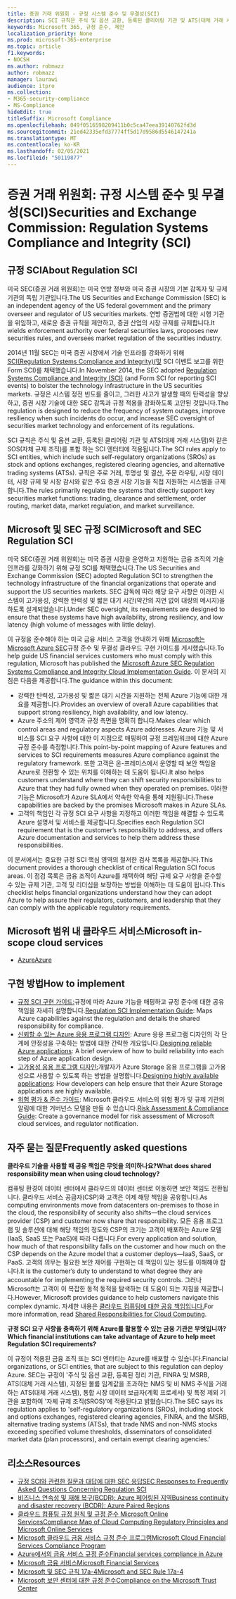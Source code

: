 ```yaml
---
title: 증권 거래 위원회 - 규정 시스템 준수 및 무결성(SCI)
description: SCI 규칙은 주식 및 옵션 교환, 등록된 클리어링 기관 및 ATS(대체 거래 시스템)와 같은 SOS(자체 규제 조직)를 포함 하는 SCI 엔터티에 적용됩니다.
keywords: Microsoft 365, 규정 준수, 제안
localization_priority: None
ms.prod: microsoft-365-enterprise
ms.topic: article
f1.keywords:
- NOCSH
ms.author: robmazz
author: robmazz
manager: laurawi
audience: itpro
ms.collection:
- M365-security-compliance
- MS-Compliance
hideEdit: true
titleSuffix: Microsoft Compliance
ms.openlocfilehash: 049f0516598209411b0c5ca47eea39140762fd3d
ms.sourcegitcommit: 21ed42335efd37774ff5d17d9586d5546147241a
ms.translationtype: MT
ms.contentlocale: ko-KR
ms.lasthandoff: 02/05/2021
ms.locfileid: "50119877"
---
```

# <a name="securities-and-exchange-commission-regulation-systems-compliance-and-integrity-sci"></a><span data-ttu-id="53ebd-104">증권 거래 위원회: 규정 시스템 준수 및 무결성(SCI)</span><span class="sxs-lookup"><span data-stu-id="53ebd-104">Securities and Exchange Commission: Regulation Systems Compliance and Integrity (SCI)</span></span>

## <a name="about-regulation-sci"></a><span data-ttu-id="53ebd-105">규정 SCI</span><span class="sxs-lookup"><span data-stu-id="53ebd-105">About Regulation SCI</span></span>

<span data-ttu-id="53ebd-106">미국 SEC(증권 거래 위원회)는 미국 연방 정부와 미국 증권 시장의 기본 감독자 및 규제 기관의 독립 기관입니다.</span><span class="sxs-lookup"><span data-stu-id="53ebd-106">The US Securities and Exchange Commission (SEC) is an independent agency of the US federal government and the primary overseer and regulator of US securities markets.</span></span> <span data-ttu-id="53ebd-107">연방 증권법에 대한 시행 기관을 위임하고, 새로운 증권 규칙을 제안하고, 증권 산업의 시장 규제를 규제합니다.</span><span class="sxs-lookup"><span data-stu-id="53ebd-107">It wields enforcement authority over federal securities laws, proposes new securities rules, and oversees market regulation of the securities industry.</span></span>

<span data-ttu-id="53ebd-108">2014년 11월 SEC는 미국 증권 시장에서 기술 인프라를 강화하기 위해 [SCI(Regulation Systems Compliance and Integrity)(및](https://www.sec.gov/rules/final/2014/34-73639.pdf) SCI 이벤트 보고를 위한 Form SCI)를 채택했습니다.</span><span class="sxs-lookup"><span data-stu-id="53ebd-108">In November 2014, the SEC adopted [Regulation Systems Compliance and Integrity (SCI)](https://www.sec.gov/rules/final/2014/34-73639.pdf) (and Form SCI for reporting SCI events) to bolster the technology infrastructure in the US securities markets.</span></span> <span data-ttu-id="53ebd-109">규정은 시스템 정전 빈도를 줄이고, 그러한 사고가 발생할 때의 탄력성을 향상하고, 증권 시장 기술에 대한 SEC 감독과 규정 적용을 강화하도록 고안된 것입니다.</span><span class="sxs-lookup"><span data-stu-id="53ebd-109">The regulation is designed to reduce the frequency of system outages, improve resiliency when such incidents do occur, and increase SEC oversight of securities market technology and enforcement of its regulations.</span></span>

<span data-ttu-id="53ebd-110">SCI 규칙은 주식 및 옵션 교환, 등록된 클리어링 기관 및 ATS(대체 거래 시스템)와 같은 SOS(자체 규제 조직)를 포함 하는 SCI 엔터티에 적용됩니다.</span><span class="sxs-lookup"><span data-stu-id="53ebd-110">The SCI rules apply to SCI entities, which include such self-regulatory organizations (SROs) as stock and options exchanges, registered clearing agencies, and alternative trading systems (ATSs).</span></span> <span data-ttu-id="53ebd-111">규칙은 주로 거래, 투명성 및 결산, 주문 라우팅, 시장 데이터, 시장 규제 및 시장 감시와 같은 주요 증권 시장 기능을 직접 지원하는 시스템을 규제합니다.</span><span class="sxs-lookup"><span data-stu-id="53ebd-111">The rules primarily regulate the systems that directly support key securities market functions: trading, clearance and settlement, order routing, market data, market regulation, and market surveillance.</span></span>

## <a name="microsoft-and-sec-regulation-sci"></a><span data-ttu-id="53ebd-112">Microsoft 및 SEC 규정 SCI</span><span class="sxs-lookup"><span data-stu-id="53ebd-112">Microsoft and SEC Regulation SCI</span></span>

<span data-ttu-id="53ebd-113">미국 SEC(증권 거래 위원회)는 미국 증권 시장을 운영하고 지원하는 금융 조직의 기술 인프라를 강화하기 위해 규정 SCI를 채택했습니다.</span><span class="sxs-lookup"><span data-stu-id="53ebd-113">The US Securities and Exchange Commission (SEC) adopted Regulation SCI to strengthen the technology infrastructure of the financial organizations that operate and support the US securities markets.</span></span> <span data-ttu-id="53ebd-114">SEC 감독에 따라 해당 요구 사항은 이러한 시스템이 고가용성, 강력한 탄력성 및 짧은 대기 시간(약간의 지연 없이 대량의 메시지)을 하도록 설계되었습니다.</span><span class="sxs-lookup"><span data-stu-id="53ebd-114">Under SEC oversight, its requirements are designed to ensure that these systems have high availability, strong resiliency, and low latency (high volume of messages with little delay).</span></span>

<span data-ttu-id="53ebd-115">이 규정을 준수해야 하는 미국 금융 서비스 고객을 안내하기 위해 [Microsoft는 Microsoft Azure SEC](https://servicetrust.microsoft.com/ViewPage/TrustDocumentsV3?command=Download&downloadType=Document&downloadId=a69ce0c1-7b7e-44e9-9143-867241e6b2f9&tab=7f51cb60-3d6c-11e9-b2af-7bb9f5d2d913&docTab=7f51cb60-3d6c-11e9-b2af-7bb9f5d2d913_FAQ_and_White_Papers)규정 준수 및 무결성 클라우드 구현 가이드를 게시했습니다.</span><span class="sxs-lookup"><span data-stu-id="53ebd-115">To help guide US financial services customers who must comply with this regulation, Microsoft has published the [Microsoft Azure SEC Regulation Systems Compliance and Integrity Cloud Implementation Guide](https://servicetrust.microsoft.com/ViewPage/TrustDocumentsV3?command=Download&downloadType=Document&downloadId=a69ce0c1-7b7e-44e9-9143-867241e6b2f9&tab=7f51cb60-3d6c-11e9-b2af-7bb9f5d2d913&docTab=7f51cb60-3d6c-11e9-b2af-7bb9f5d2d913_FAQ_and_White_Papers).</span></span> <span data-ttu-id="53ebd-116">이 문서의 지침은 다음을 제공합니다.</span><span class="sxs-lookup"><span data-stu-id="53ebd-116">The guidance within this document:</span></span>

- <span data-ttu-id="53ebd-117">강력한 탄력성, 고가용성 및 짧은 대기 시간을 지원하는 전체 Azure 기능에 대한 개요를 제공합니다.</span><span class="sxs-lookup"><span data-stu-id="53ebd-117">Provides an overview of overall Azure capabilities that support strong resiliency, high availability, and low latency.</span></span>
- <span data-ttu-id="53ebd-118">Azure 주소의 제어 영역과 규정 측면을 명확히 합니다.</span><span class="sxs-lookup"><span data-stu-id="53ebd-118">Makes clear which control areas and regulatory aspects Azure addresses.</span></span> <span data-ttu-id="53ebd-119">Azure 기능 및 서비스를 SCI 요구 사항에 대한 이 지점으로 매핑하여 규정 프레임워크에 대한 Azure 규정 준수를 측정합니다.</span><span class="sxs-lookup"><span data-stu-id="53ebd-119">This point-by-point mapping of Azure features and services to SCI requirements measures Azure compliance against the regulatory framework.</span></span> <span data-ttu-id="53ebd-120">또한 고객은 온-프레미스에서 운영할 때 보안 책임을 Azure로 전환할 수 있는 위치를 이해하는 데 도움이 됩니다.</span><span class="sxs-lookup"><span data-stu-id="53ebd-120">It also helps customers understand where they can shift security responsibilities to Azure that they had fully owned when they operated on premises.</span></span> <span data-ttu-id="53ebd-121">이러한 기능은 Microsoft가 Azure SLA에서 약속한 약속을 통해 지원됩니다.</span><span class="sxs-lookup"><span data-stu-id="53ebd-121">These capabilities are backed by the promises Microsoft makes in Azure SLAs.</span></span>
- <span data-ttu-id="53ebd-122">고객의 책임인 각 규정 SCI 요구 사항을 지정하고 이러한 책임을 해결할 수 있도록 Azure 설명서 및 서비스를 제공합니다.</span><span class="sxs-lookup"><span data-stu-id="53ebd-122">Specifies each Regulation SCI requirement that is the customer’s responsibility to address, and offers Azure documentation and services to help them address these responsibilities.</span></span>

<span data-ttu-id="53ebd-123">이 문서에서는 중요한 규정 SCI 핵심 영역의 철저한 검사 목록을 제공합니다.</span><span class="sxs-lookup"><span data-stu-id="53ebd-123">This document provides a thorough checklist of critical Regulation SCI focus areas.</span></span> <span data-ttu-id="53ebd-124">이 점검 목록은 금융 조직이 Azure를 채택하여 해당 규제 요구 사항을 준수할 수 있는 규제 기관, 고객 및 리더십을 보장하는 방법을 이해하는 데 도움이 됩니다.</span><span class="sxs-lookup"><span data-stu-id="53ebd-124">This checklist helps financial organizations understand how they can adopt Azure to help assure their regulators, customers, and leadership that they can comply with the applicable regulatory requirements.</span></span>

## <a name="microsoft-in-scope-cloud-services"></a><span data-ttu-id="53ebd-125">Microsoft 범위 내 클라우드 서비스</span><span class="sxs-lookup"><span data-stu-id="53ebd-125">Microsoft in-scope cloud services</span></span>

- [<span data-ttu-id="53ebd-126">Azure</span><span class="sxs-lookup"><span data-stu-id="53ebd-126">Azure</span></span>](https://aka.ms/AzureCompliance)

## <a name="how-to-implement"></a><span data-ttu-id="53ebd-127">구현 방법</span><span class="sxs-lookup"><span data-stu-id="53ebd-127">How to implement</span></span>

- <span data-ttu-id="53ebd-128">[규정 SCI 구현 가이드:](https://servicetrust.microsoft.com/ViewPage/TrustDocumentsV3?command=Download&downloadType=Document&downloadId=a69ce0c1-7b7e-44e9-9143-867241e6b2f9&tab=7f51cb60-3d6c-11e9-b2af-7bb9f5d2d913&docTab=7f51cb60-3d6c-11e9-b2af-7bb9f5d2d913_FAQ_and_White_Papers)규정에 따라 Azure 기능을 매핑하고 규정 준수에 대한 공유 책임을 자세히 설명합니다.</span><span class="sxs-lookup"><span data-stu-id="53ebd-128">[Regulation SCI Implementation Guide](https://servicetrust.microsoft.com/ViewPage/TrustDocumentsV3?command=Download&downloadType=Document&downloadId=a69ce0c1-7b7e-44e9-9143-867241e6b2f9&tab=7f51cb60-3d6c-11e9-b2af-7bb9f5d2d913&docTab=7f51cb60-3d6c-11e9-b2af-7bb9f5d2d913_FAQ_and_White_Papers): Maps Azure capabilities against the regulation and details the shared responsibility for compliance.</span></span>
- <span data-ttu-id="53ebd-129">[신뢰할 수 있는 Azure 응용 프로그램 디자인](/azure/architecture/resiliency/): Azure 응용 프로그램 디자인의 각 단계에 안정성을 구축하는 방법에 대한 간략한 개요입니다.</span><span class="sxs-lookup"><span data-stu-id="53ebd-129">[Designing reliable Azure applications](/azure/architecture/resiliency/): A brief overview of how to build reliability into each step of Azure application design.</span></span>
- <span data-ttu-id="53ebd-130">[고가용성 응용 프로그램 디자인:](/azure/storage/common/storage-designing-ha-apps-with-ragrs)개발자가 Azure Storage 응용 프로그램을 고가용성으로 사용할 수 있도록 하는 방법을 설명합니다.</span><span class="sxs-lookup"><span data-stu-id="53ebd-130">[Designing highly available applications](/azure/storage/common/storage-designing-ha-apps-with-ragrs): How developers can help ensure that their Azure Storage applications are highly available.</span></span>
- <span data-ttu-id="53ebd-131">[위험 평가 & 준수 가이드](https://aka.ms/RiskGovernanceGuide): Microsoft 클라우드 서비스의 위험 평가 및 규제 기관의 알림에 대한 거버넌스 모델을 만들 수 있습니다.</span><span class="sxs-lookup"><span data-stu-id="53ebd-131">[Risk Assessment & Compliance Guide](https://aka.ms/RiskGovernanceGuide): Create a governance model for risk assessment of Microsoft cloud services, and regulator notification.</span></span>

## <a name="frequently-asked-questions"></a><span data-ttu-id="53ebd-132">자주 묻는 질문</span><span class="sxs-lookup"><span data-stu-id="53ebd-132">Frequently asked questions</span></span>

<span data-ttu-id="53ebd-133">**클라우드 기술을 사용할 때 공유 책임은 무엇을 의미하나요?**</span><span class="sxs-lookup"><span data-stu-id="53ebd-133">**What does shared responsibility mean when using cloud technology?**</span></span>

<span data-ttu-id="53ebd-134">컴퓨팅 환경이 데이터 센터에서 클라우드의 데이터 센터로 이동하면 보안 책임도 전환됩니다. 클라우드 서비스 공급자(CSP)와 고객은 이제 해당 책임을 공유합니다.</span><span class="sxs-lookup"><span data-stu-id="53ebd-134">As computing environments move from datacenters on-premises to those in the cloud, the responsibility of security also shifts—the cloud services provider (CSP) and customer now share that responsibility.</span></span> <span data-ttu-id="53ebd-135">모든 응용 프로그램 및 솔루션에 대해 해당 책임의 정도와 CSP의 크기는 고객이 배포하는 Azure 모델(IaaS, SaaS 또는 PaaS)에 따라 다릅니다.</span><span class="sxs-lookup"><span data-stu-id="53ebd-135">For every application and solution, how much of that responsibility falls on the customer and how much on the CSP depends on the Azure model that a customer deploys—IaaS, SaaS, or PaaS.</span></span> <span data-ttu-id="53ebd-136">고객의 의무는 필요한 보안 제어를 구현하는 데 책임이 있는 정도를 이해해야 합니다.</span><span class="sxs-lookup"><span data-stu-id="53ebd-136">It is the customer’s duty to understand to what degree they are accountable for implementing the required security controls.</span></span> <span data-ttu-id="53ebd-137">그러나 Microsoft는 고객이 이 복잡한 동적 동적을 탐색하는 데 도움이 되는 지침을 제공합니다.</span><span class="sxs-lookup"><span data-stu-id="53ebd-137">However, Microsoft provides guidance to help customers navigate this complex dynamic.</span></span> <span data-ttu-id="53ebd-138">자세한 내용은 [클라우드 컴퓨팅에 대한 공유 책임입니다.](https://gallery.technet.microsoft.com/Shared-Responsibilities-81d0ff91)</span><span class="sxs-lookup"><span data-stu-id="53ebd-138">For more information, read [Shared Responsibilities for Cloud Computing](https://gallery.technet.microsoft.com/Shared-Responsibilities-81d0ff91).</span></span>

<span data-ttu-id="53ebd-139">**규정 SCI 요구 사항을 충족하기 위해 Azure를 활용할 수 있는 금융 기관은 무엇입니까?**</span><span class="sxs-lookup"><span data-stu-id="53ebd-139">**Which financial institutions can take advantage of Azure to help meet Regulation SCI requirements?**</span></span>

<span data-ttu-id="53ebd-140">이 규정이 적용된 금융 조직 또는 SCI 엔터티는 Azure를 배포할 수 있습니다.</span><span class="sxs-lookup"><span data-stu-id="53ebd-140">Financial organizations, or SCI entities, that are subject to this regulation can deploy Azure.</span></span> <span data-ttu-id="53ebd-141">SEC는 규정이 '주식 및 옵션 교환, 등록된 정리 기관, FINRA 및 MSRB, ATS(대체 거래 시스템), 지정된 볼륨 임계값을 초과하는 NMS 및 비 NMS 주식을 거래하는 ATS(대체 거래 시스템), 통합 시장 데이터 보급자(계획 프로세서) 및 특정 제외 기관을 포함하여 '자체 규제 조직(SROS)'에 적용된다고 밝혔습니다.</span><span class="sxs-lookup"><span data-stu-id="53ebd-141">The SEC says its regulation applies to 'self-regulatory organizations (SROs), including stock and options exchanges, registered clearing agencies, FINRA, and the MSRB, alternative trading systems (ATSs), that trade NMS and non-NMS stocks exceeding specified volume thresholds, disseminators of consolidated market data (plan processors), and certain exempt clearing agencies.'</span></span>

## <a name="resources"></a><span data-ttu-id="53ebd-142">리소스</span><span class="sxs-lookup"><span data-stu-id="53ebd-142">Resources</span></span>

- [<span data-ttu-id="53ebd-143">규정 SCI와 관련한 질문과 대답에 대한 SEC 응답</span><span class="sxs-lookup"><span data-stu-id="53ebd-143">SEC Responses to Frequently Asked Questions Concerning Regulation SCI</span></span>](https://www.sec.gov/divisions/marketreg/regulation-sci-faq.shtml)
- [<span data-ttu-id="53ebd-144">비즈니스 연속성 및 재해 복구(BCDR): Azure 페어링된 지역</span><span class="sxs-lookup"><span data-stu-id="53ebd-144">Business continuity and disaster recovery (BCDR): Azure Paired Regions</span></span>](/azure/best-practices-availability-paired-regions)
- [<span data-ttu-id="53ebd-145">클라우드 컴퓨팅 규정 원칙 및 규정 준수 Microsoft Online Services</span><span class="sxs-lookup"><span data-stu-id="53ebd-145">Compliance Map of Cloud Computing Regulatory Principles and Microsoft Online Services</span></span>](https://aka.ms/FinServ-Guide-US)
- [<span data-ttu-id="53ebd-146">Microsoft 클라우드 금융 서비스 규정 준수 프로그램</span><span class="sxs-lookup"><span data-stu-id="53ebd-146">Microsoft Cloud Financial Services Compliance Program</span></span>](https://aka.ms/FSCP-Print)
- [<span data-ttu-id="53ebd-147">Azure에서의 금융 서비스 규정 준수</span><span class="sxs-lookup"><span data-stu-id="53ebd-147">Financial services compliance in Azure</span></span>](https://aka.ms/FinServ-Compliance-Azure)
- [<span data-ttu-id="53ebd-148">Microsoft 금융 서비스</span><span class="sxs-lookup"><span data-stu-id="53ebd-148">Microsoft Financial Services</span></span>](https://aka.ms/FinServ-Compliance)
- [<span data-ttu-id="53ebd-149">Microsoft 및 SEC 규칙 17a-4</span><span class="sxs-lookup"><span data-stu-id="53ebd-149">Microsoft and SEC Rule 17a-4</span></span>](offering-SEC-17a-4.md)
- [<span data-ttu-id="53ebd-150">Microsoft 보안 센터에 대한 규정 준수</span><span class="sxs-lookup"><span data-stu-id="53ebd-150">Compliance on the Microsoft Trust Center</span></span>](https://www.microsoft.com/trust-center/compliance/compliance-overview)
